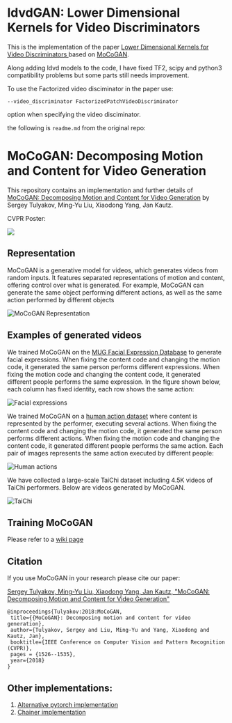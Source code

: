 # ldvdGAN: Lower Dimensional Kernels for Video Discriminators

This is the implementation of the paper [Lower Dimensional Kernels for Video Discriminators ](https://arxiv.org/abs/1912.08860) based on [MoCoGAN](https://arxiv.org/abs/1707.04993).

Along adding ldvd models to the code, I have fixed TF2, scipy and python3 compatibility problems but some parts still needs improvement.

To use the Factorized video disciminator in the paper use:

`
    --video_discriminator FactorizedPatchVideoDiscriminator
`

option when specifying the video disciminator.


the following is `readme.md` from the original repo:

# MoCoGAN: Decomposing Motion and Content for Video Generation

This repository contains an implementation and further details of [MoCoGAN: Decomposing Motion and Content for Video Generation](http://arxiv.org/abs/1707.04993) by Sergey Tulyakov, Ming-Yu Liu, Xiaodong Yang, Jan Kautz.

CVPR Poster:

[<img src="https://github.com/sergeytulyakov/mocogan/raw/master/poster/cvpr-poster-mocogan.jpg">](https://github.com/sergeytulyakov/mocogan/raw/master/poster/cvpr-poster-mocogan.pdf)

## Representation

MoCoGAN is a generative model for videos, which generates videos from random inputs. It features separated representations of motion and content, offering control over what is generated. For example, MoCoGAN can generate the same object performing different actions, as well as the same action performed by different objects

![MoCoGAN Representation](https://github.com/sergeytulyakov/mocogan/raw/master/doc/controlling-content-and-motion.png)

## Examples of generated videos

<!---
All videos in this section are generated by MoCoGAN.
-->

We trained MoCoGAN on the [MUG Facial Expression Database](https://mug.ee.auth.gr/fed/) to generate facial expressions. When fixing the content code and changing the motion code, it generated the same person performs different expressions. When fixing the motion code and changing the content code, it generated different people performs the same expression. In the figure shown below, each column has fixed identity, each row shows the same action:

![Facial expressions](https://github.com/sergeytulyakov/mocogan/raw/master/doc/faces.gif "Facial expressions")

<!---
We trained MoCoGAN on a synthetically generated dataset of moving shapes. The color, shape and size of each moving shape represent content. Action is a specific motion direction. The shapes move bottom-top and right-left along a random Bezier curve.

![Shape motion](https://github.com/sergeytulyakov/mocogan/raw/master/doc/shapes.gif "Shape motion")
-->

We trained MoCoGAN on a [human action dataset](http://www.wisdom.weizmann.ac.il/~vision/SpaceTimeActions.html) where content is represented by the performer, executing several actions. When fixing the content code and changing the motion code, it generated the same person performs different actions. When fixing the motion code and changing the content code, it generated different people performs the same action. Each pair of images represents the same action executed by different people:

![Human actions](https://github.com/sergeytulyakov/mocogan/raw/master/doc/action.gif "Human actions")


We have collected a large-scale TaiChi dataset including 4.5K videos of TaiChi performers. Below are videos generated by MoCoGAN.

![TaiChi](https://github.com/sergeytulyakov/mocogan/raw/master/doc/taichi.gif "TaiChi")


## Training MoCoGAN

Please refer to a [wiki page](https://github.com/sergeytulyakov/mocogan/wiki/Training-MoCoGAN)

## Citation

If you use MoCoGAN in your research please cite our paper:

[Sergey Tulyakov, Ming-Yu Liu, Xiaodong Yang, Jan Kautz, "MoCoGAN: Decomposing Motion and Content for Video Generation"](https://arxiv.org/abs/1707.04993)

```
@inproceedings{Tulyakov:2018:MoCoGAN,
 title={{MoCoGAN}: Decomposing motion and content for video generation},
 author={Tulyakov, Sergey and Liu, Ming-Yu and Yang, Xiaodong and Kautz, Jan},
 booktitle={IEEE Conference on Computer Vision and Pattern Recognition (CVPR)},
 pages = {1526--1535},
 year={2018}
}
```

## Other implementations:
1. [Alternative pytorch implementation](https://github.com/DLHacks/mocogan)
2. [Chainer implementation](https://github.com/raahii/mocogan-chainer)
